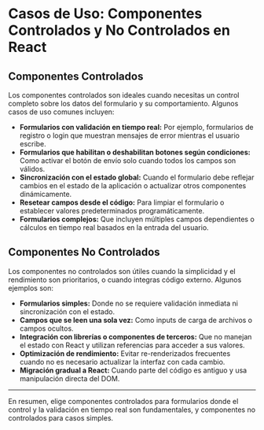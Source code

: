 # Casos de Uso: Componentes Controlados y No Controlados en React

## Componentes Controlados

Los componentes controlados son ideales cuando necesitas un control completo sobre los datos del formulario y su comportamiento. Algunos casos de uso comunes incluyen:

- **Formularios con validación en tiempo real:** Por ejemplo, formularios de registro o login que muestran mensajes de error mientras el usuario escribe.
- **Formularios que habilitan o deshabilitan botones según condiciones:** Como activar el botón de envío solo cuando todos los campos son válidos.
- **Sincronización con el estado global:** Cuando el formulario debe reflejar cambios en el estado de la aplicación o actualizar otros componentes dinámicamente.
- **Resetear campos desde el código:** Para limpiar el formulario o establecer valores predeterminados programáticamente.
- **Formularios complejos:** Que incluyen múltiples campos dependientes o cálculos en tiempo real basados en la entrada del usuario.

## Componentes No Controlados

Los componentes no controlados son útiles cuando la simplicidad y el rendimiento son prioritarios, o cuando integras código externo. Algunos ejemplos son:

- **Formularios simples:** Donde no se requiere validación inmediata ni sincronización con el estado.
- **Campos que se leen una sola vez:** Como inputs de carga de archivos o campos ocultos.
- **Integración con librerías o componentes de terceros:** Que no manejan el estado con React y utilizan referencias para acceder a sus valores.
- **Optimización de rendimiento:** Evitar re-renderizados frecuentes cuando no es necesario actualizar la interfaz con cada cambio.
- **Migración gradual a React:** Cuando parte del código es antiguo y usa manipulación directa del DOM.

---

En resumen, elige componentes controlados para formularios donde el control y la validación en tiempo real son fundamentales, y componentes no controlados para casos simples.

